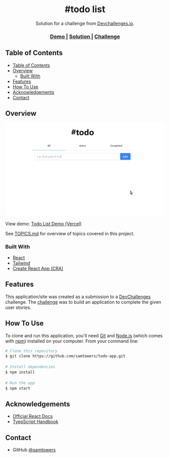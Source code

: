<!-- Please update value in the {}  -->

<!--suppress HtmlDeprecatedAttribute -->

<h1 align="center">#todo list</h1>

<div align="center">
   Solution for a challenge from  <a href="http://devchallenges.io" target="_blank">Devchallenges.io</a>.
</div>

<div align="center">
  <h3>
    <a href="https://todo-app-samtowers.vercel.app/">
      Demo
    </a>
    <span> | </span>
    <a href="https://github.com/samtowers/todo-app">
      Solution
    </a>
    <span> | </span>
    <a href="https://devchallenges.io/challenges/hH6PbOHBdPm6otzw2De5">
      Challenge
    </a>
  </h3>
</div>

<!-- TABLE OF CONTENTS -->

## Table of Contents

- [Table of Contents](#table-of-contents)
- [Overview](#overview)
  - [Built With](#built-with)
- [Features](#features)
- [How To Use](#how-to-use)
- [Acknowledgements](#acknowledgements)
- [Contact](#contact)

<!-- OVERVIEW -->

## Overview

![screenshot](public/demo.gif)

View demo: [Todo List Demo (Vercel)](https://todo-app-samtowers.vercel.app/)

See [TOPICS.md](TOPICS.md) for overview of topics covered in this project.


### Built With

- [React](https://reactjs.org/)
- [Tailwind](https://tailwindcss.com/)
- [Create React App (CRA)](https://github.com/facebook/create-react-app)

## Features

<!-- List the features of your application or follow the template. Don't share the figma file here :) -->

This application/site was created as a submission to a [DevChallenges](https://devchallenges.io/challenges) challenge. The [challenge](https://devchallenges.io/challenges/hH6PbOHBdPm6otzw2De5) was to build an application to complete the given user stories.

## How To Use

<!-- Example: -->

To clone and run this application, you'll need [Git](https://git-scm.com) and [Node.js](https://nodejs.org/en/download/) (which comes with [npm](http://npmjs.com)) installed on your computer. From your command line:

```bash
# Clone this repository
$ git clone https://github.com/samtowers/todo-app.git

# Install dependencies
$ npm install

# Run the app
$ npm start
```

## Acknowledgements

<!-- This section should list any articles or add-ons/plugins that helps you to complete the project. This is optional but it will help you in the future. For example: -->

- [Official React Docs](https://reactjs.org/docs/getting-started.html)
- [TyepScript Handbook](https://www.typescriptlang.org/docs/handbook/intro.html)

## Contact

- GitHub [@samtowers](https://github.com/samtowers)
